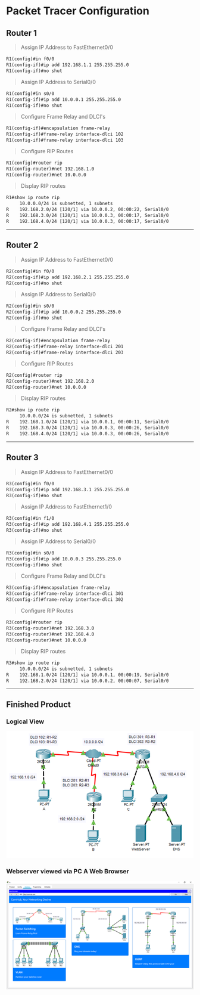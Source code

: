 # Packet Tracer Configuration

## Router 1

> Assign IP Address to FastEthernet0/0

```
R1(config)#in f0/0
R1(config-if)#ip add 192.168.1.1 255.255.255.0
R1(config-if)#no shut
```

> Assign IP Address to Serial0/0

```
R1(config)#in s0/0
R1(config-if)#ip add 10.0.0.1 255.255.255.0
R1(config-if)#no shut
```

> Configure Frame Relay and DLCI's

```
R1(config-if)#encapsulation frame-relay
R1(config-if)#frame-relay interface-dlci 102
R1(config-if)#frame-relay interface-dlci 103
```

> Configure RIP Routes

```
R1(config)#router rip
R1(config-router)#net 192.168.1.0
R1(config-router)#net 10.0.0.0
```

> Display RIP routes

```
R1#show ip route rip
     10.0.0.0/24 is subnetted, 1 subnets
R    192.168.2.0/24 [120/1] via 10.0.0.2, 00:00:22, Serial0/0
R    192.168.3.0/24 [120/1] via 10.0.0.3, 00:00:17, Serial0/0
R    192.168.4.0/24 [120/1] via 10.0.0.3, 00:00:17, Serial0/0
```

---

## Router 2

> Assign IP Address to FastEthernet0/0

```
R2(config)#in f0/0
R2(config-if)#ip add 192.168.2.1 255.255.255.0
R2(config-if)#no shut
```

> Assign IP Address to Serial0/0

```
R2(config)#in s0/0
R2(config-if)#ip add 10.0.0.2 255.255.255.0
R2(config-if)#no shut
```

> Configure Frame Relay and DLCI's

```
R2(config-if)#encapsulation frame-relay
R2(config-if)#frame-relay interface-dlci 201
R2(config-if)#frame-relay interface-dlci 203
```

> Configure RIP Routes

```
R2(config)#router rip
R2(config-router)#net 192.168.2.0
R2(config-router)#net 10.0.0.0
```

> Display RIP routes

```
R2#show ip route rip
     10.0.0.0/24 is subnetted, 1 subnets
R    192.168.1.0/24 [120/1] via 10.0.0.1, 00:00:11, Serial0/0
R    192.168.3.0/24 [120/1] via 10.0.0.3, 00:00:26, Serial0/0
R    192.168.4.0/24 [120/1] via 10.0.0.3, 00:00:26, Serial0/0
```

---

## Router 3

> Assign IP Address to FastEthernet0/0

```
R3(config)#in f0/0
R3(config-if)#ip add 192.168.3.1 255.255.255.0
R3(config-if)#no shut
```

> Assign IP Address to FastEthernet1/0

```
R3(config)#in f1/0
R3(config-if)#ip add 192.168.4.1 255.255.255.0
R3(config-if)#no shut
```

> Assign IP Address to Serial0/0

```
R3(config)#in s0/0
R3(config-if)#ip add 10.0.0.3 255.255.255.0
R3(config-if)#no shut
```

> Configure Frame Relay and DLCI's

```
R3(config-if)#encapsulation frame-relay
R3(config-if)#frame-relay interface-dlci 301
R3(config-if)#frame-relay interface-dlci 302
```

> Configure RIP Routes

```
R3(config)#router rip
R3(config-router)#net 192.168.3.0
R3(config-router)#net 192.168.4.0
R3(config-router)#net 10.0.0.0
```

> Display RIP routes

```
R3#show ip route rip
     10.0.0.0/24 is subnetted, 1 subnets
R    192.168.1.0/24 [120/1] via 10.0.0.1, 00:00:19, Serial0/0
R    192.168.2.0/24 [120/1] via 10.0.0.2, 00:00:07, Serial0/0
```

---

## Finished Product

### Logical View

<p align="center">
  <img src="./Images/LogicalView.png" />
</p>

### Webserver viewed via PC A Web Browser

<p align="center">
  <img src="./Images/Webserver.png" />
</p>
